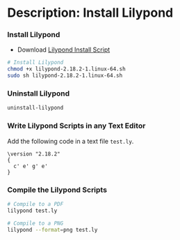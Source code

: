 # Description: Install Lilypond

### Install Lilypond
* Download [Lilypond Install Script](http://lilypond.org/unix.html)
```bash
# Install Lilypond
chmod +x lilypond-2.18.2-1.linux-64.sh
sudo sh lilypond-2.18.2-1.linux-64.sh
```

### Uninstall Lilypond
```bash
uninstall-lilypond
```

### Write Lilypond Scripts in any Text Editor 
Add the following code in a text file `test.ly`.
```
\version "2.18.2"
{
  c' e' g' e'
}
```

### Compile the Lilypond Scripts
```bash
# Compile to a PDF
lilypond test.ly

# Compile to a PNG
lilypond --format=png test.ly
```

